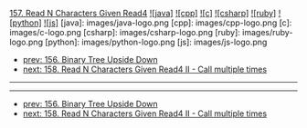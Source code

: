 [157. Read N Characters Given Read4](https://leetcode.com/problems/read-n-characters-given-read4/)
[![java]](https://github.com/leetcode-study-group/leetcode-java-solutions/blob/master/157-read-n-characters-given-read4.md)
[![cpp]](https://github.com/leetcode-study-group/leetcode-cpp-solutions/blob/master/157-read-n-characters-given-read4.md)
[![c]](https://github.com/leetcode-study-group/leetcode-c-solutions/blob/master/157-read-n-characters-given-read4.md)
[![csharp]](https://github.com/leetcode-study-group/leetcode-csharp-solutions/blob/master/157-read-n-characters-given-read4.md)
[![ruby]](https://github.com/leetcode-study-group/leetcode-ruby-solutions/blob/master/157-read-n-characters-given-read4.md)
[![python]](https://github.com/leetcode-study-group/leetcode-python-solutions/blob/master/157-read-n-characters-given-read4.md)
[![js]](https://github.com/leetcode-study-group/leetcode-js-solutions/blob/master/157-read-n-characters-given-read4.md)
[java]: images/java-logo.png
[cpp]: images/cpp-logo.png
[c]: images/c-logo.png
[csharp]: images/csharp-logo.png
[ruby]: images/ruby-logo.png
[python]: images/python-logo.png
[js]: images/js-logo.png

- [prev: 156. Binary Tree Upside Down](156-binary-tree-upside-down.md)
- [next: 158. Read N Characters Given Read4 II - Call multiple times](158-read-n-characters-given-read4-ii-call-multiple-times.md)

---


---

- [prev: 156. Binary Tree Upside Down](156-binary-tree-upside-down.md)
- [next: 158. Read N Characters Given Read4 II - Call multiple times](158-read-n-characters-given-read4-ii-call-multiple-times.md)
